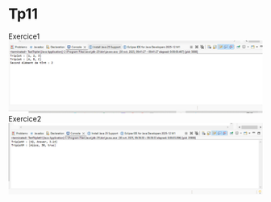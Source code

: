 # Tp11
Exercice1
![URL imade](https://github.com/fe045001-netizen/Tp11/blob/c331d19bc83a37e0034cc40f280ab680d61e7f72/Exercice1.png)
Exercice2
![URL imade](https://github.com/fe045001-netizen/Tp11/blob/c331d19bc83a37e0034cc40f280ab680d61e7f72/Exercice2.png)
